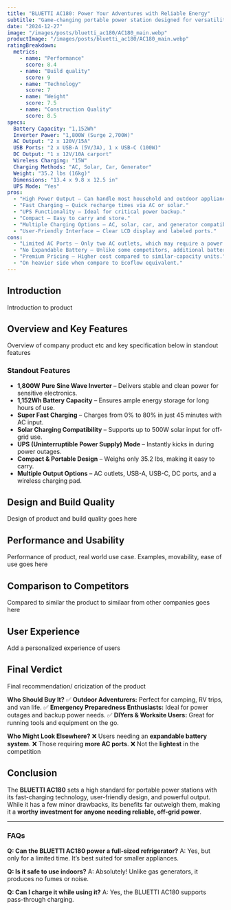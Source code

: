 ```yaml
---
title: "BLUETTI AC180: Power Your Adventures with Reliable Energy"
subtitle: "Game-changing portable power station designed for versatility, efficiency, and reliability"
date: "2024-12-27"
image: "/images/posts/bluetti_ac180/AC180_main.webp"
productImage: "/images/posts/bluetti_ac180/AC180_main.webp"
ratingBreakdown:
  metrics:
    - name: "Performance"
      score: 8.4
    - name: "Build quality"
      score: 9
    - name: "Technology"
      score: 7
    - name: "Weight"
      score: 7.5
    - name: "Construction Quality"
      score: 8.5
specs:
  Battery Capacity: "1,152Wh"
  Inverter Power: "1,800W (Surge 2,700W)"
  AC Output: "2 x 120V/15A"
  USB Ports: "2 x USB-A (5V/3A), 1 x USB-C (100W)"
  DC Output: "1 x 12V/10A carport"
  Wireless Charging: "15W"
  Charging Methods: "AC, Solar, Car, Generator"
  Weight: "35.2 lbs (16kg)"
  Dimensions: "13.4 x 9.8 x 12.5 in"
  UPS Mode: "Yes"
pros:
  - "High Power Output – Can handle most household and outdoor appliances."
  - "Fast Charging – Quick recharge times via AC or solar."
  - "UPS Functionality – Ideal for critical power backup."
  - "Compact – Easy to carry and store."
  - "Multiple Charging Options – AC, solar, car, and generator compatibility."
  - "User-Friendly Interface – Clear LCD display and labeled ports."
cons:
  - "Limited AC Ports – Only two AC outlets, which may require a power strip."
  - "No Expandable Battery – Unlike some competitors, additional batteries can’t be added."
  - "Premium Pricing – Higher cost compared to similar-capacity units."
  - "On heavier side when compare to Ecoflow equivalent."
---
```


## Introduction

Introduction to product

## Overview and Key Features

Overview of company product etc and key specification below in standout features
### Standout Features
- **1,800W Pure Sine Wave Inverter** – Delivers stable and clean power for sensitive electronics.
- **1,152Wh Battery Capacity** – Ensures ample energy storage for long hours of use.
- **Super Fast Charging** – Charges from 0% to 80% in just 45 minutes with AC input.
- **Solar Charging Compatibility** – Supports up to 500W solar input for off-grid use.
- **UPS (Uninterruptible Power Supply) Mode** – Instantly kicks in during power outages.
- **Compact & Portable Design** – Weighs only 35.2 lbs, making it easy to carry.
- **Multiple Output Options** – AC outlets, USB-A, USB-C, DC ports, and a wireless charging pad.

## Design and Build Quality

Design of product and build quality goes here

## Performance and Usability

Performance of product, real world use case. Examples, movability, ease of use goes here
## Comparison to Competitors

Compared to similar the product to similaar from other companies goes here

## User Experience

Add a personalized experience of users

## Final Verdict

Final recommendation/ cricization of the product

**Who Should Buy It?**
✅ **Outdoor Adventurers:** Perfect for camping, RV trips, and van life.
✅ **Emergency Preparedness Enthusiasts:** Ideal for power outages and backup power needs.
✅ **DIYers & Worksite Users:** Great for running tools and equipment on the go.

**Who Might Look Elsewhere?**
❌ Users needing an **expandable battery system**.
❌ Those requiring **more AC ports**.
❌ Not the **lightest** in the competition

## Conclusion

The **BLUETTI AC180** sets a high standard for portable power stations with its fast-charging technology, user-friendly design, and powerful output. While it has a few minor drawbacks, its benefits far outweigh them, making it a **worthy investment for anyone needing reliable, off-grid power**.

---

### FAQs

**Q: Can the BLUETTI AC180 power a full-sized refrigerator?**
A: Yes, but only for a limited time. It’s best suited for smaller appliances.

**Q: Is it safe to use indoors?**
A: Absolutely! Unlike gas generators, it produces no fumes or noise.

**Q: Can I charge it while using it?**
A: Yes, the BLUETTI AC180 supports pass-through charging.
